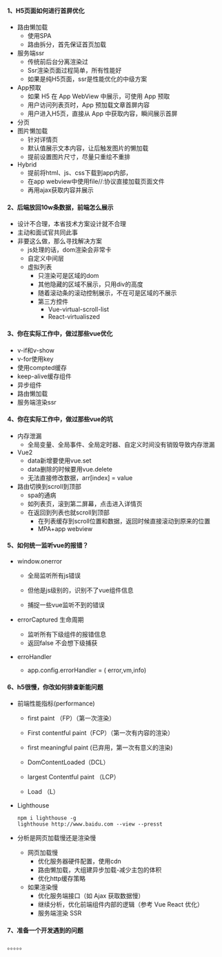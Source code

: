 #### 1、H5页面如何进行首屏优化

+ 路由懒加载
  + 使用SPA
  + 路由拆分，首先保证首页加载
+ 服务端ssr
  + 传统前后台分离渲染过
  + Ssr渲染页面过程简单，所有性能好
  + 如果是纯H5页面，ssr是性能优化的中级方案
+ App预取
  + 如果 H5 在 App WebView 中展示，可使用 App 预取
  + 用户访问列表页时，App 预加载文章首屏内容
  + 用户进入H5页，直接从 App 中获取内容，瞬间展示首屏
+ 分页
+ 图片懒加载
  + 针对详情页
  + 默认值展示文本内容，让后触发图片的懒加载
  + 提前设置图片尺寸，尽量只重绘不重排
+ Hybrid
  + 提前将html、js、css下载到app内部，
  + 在app webview中使用file//:协议直接加载页面文件
  + 再用ajax获取内容并展示

#### 2、后端放回10w条数据，前端怎么展示

+ 设计不合理，本省技术方案设计就不合理
+ 主动和面试官共同此事
+ 非要这么做，那么寻找解决方案
  + js处理的话，dom渲染会非常卡
  + 自定义中间层
  + 虚拟列表
    + 只渲染可是区域的dom
    + 其他隐藏的区域不展示，只用div的高度
    + 随着滚动条的滚动控制展示，不在可是区域的不展示
    + 第三方控件
      + Vue-virtual-scroll-list
      + React-virtualiszed



#### 3、你在实际工作中，做过那些vue优化

+ v-if和v-show
+ v-for使用key
+ 使用compted缓存
+ keep-alive缓存组件
+ 异步组件
+ 路由懒加载
+ 服务端渲染ssr

#### 4、你在实际工作中，做过那些vue的坑

+ 内存泄漏
  + 全局变量、全局事件、全局定时器、自定义时间没有销毁导致内存泄漏
+ Vue2
  + data新增要使用vue.set
  + data删除的时候要用vue.delete
  + 无法直接修改数据，arr[index] = value
+ 路由切换到scroll到顶部
  + spa的通病
  + 如列表页，滚到第二屏幕，点击进入详情页
  + 在返回到列表也就scroll到顶部
    + 在列表缓存到scroll位置和数据，返回时候直接滚动到原来的位置
    + MPA+app webview

#### 5、如何统一监听vue的报错？

+ window.onerror

  + 全局监听所有js错误

  + 但他是js级别的，识别不了vue组件信息

  + 捕捉一些vue监听不到的错误

+ errorCaptured 生命周期

  + 监听所有下级组件的报错信息
  + 返回false 不会想下级捕获

+ erroHandler

  + app.config.errorHandler = ( error,vm,info)

#### 6、h5很慢，你改如何排查新能问题

+ 前端性能指标(performance)

  + first paint （FP）（第一次渲染）

  + First contentful paint（FCP）（第一次有内容的渲染）

  + first meaningful paint (已弃用，第一次有意义的渲染)

  + DomContentLoaded（DCL）

  + largest Contentful paint （LCP）

  + Load （L）

+ Lighthouse 

  ```
  npm i lighthouse -g
  lighthouse http://www.baidu.com --view --presst
  ```

+ 分析是网页加载慢还是渲染慢

  + 网页加载慢
    + 优化服务器硬件配置，使用cdn
    + 路由懒加载，大组建异步加载-减少主包的体积
    + 优化http缓存策略
  + 如果渲染慢
    + 优化服务端接口（如 Ajax 获取数据慢）
    + 继续分析，优化前端组件内部的逻辑（参考 Vue React 优化）
    + 服务端渲染 SSR

#### 7、准备一个开发遇到的问题

。。。。。




